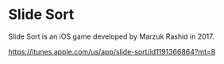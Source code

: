 Slide Sort
==========
Slide Sort is an iOS game developed by Marzuk Rashid in 2017.

https://itunes.apple.com/us/app/slide-sort/id1191366864?mt=8
